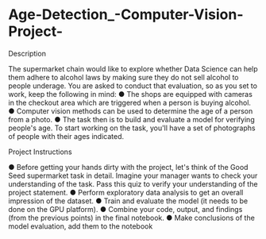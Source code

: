 # Age-Detection_-Computer-Vision-Project-

Description 

The supermarket chain would like to explore whether Data Science can help them adhere to alcohol laws by making sure they do not sell alcohol to people underage. You are asked to conduct that evaluation, so as you set to work, keep the following in mind: 
● The shops are equipped with cameras in the checkout area which are triggered when a person is buying alcohol. 
● Computer vision methods can be used to determine the age of a person from a photo.
● The task then is to build and evaluate a model for verifying people's age. To start working on the task, you'll have a set of photographs of people with their ages indicated.

Project Instructions

● Before getting your hands dirty with the project, let's think of the Good Seed supermarket task in detail. Imagine your manager wants to check your understanding of the task. Pass this quiz to verify your understanding of the project statement.
● Perform exploratory data analysis to get an overall impression of the dataset. 
● Train and evaluate the model (it needs to be done on the GPU platform). 
● Combine your code, output, and findings (from the previous points) in the final notebook. 
● Make conclusions of the model evaluation, add them to the notebook

